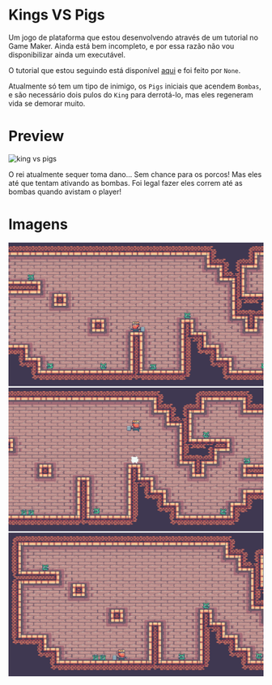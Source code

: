 # Kings VS Pigs

Um jogo de plataforma que estou desenvolvendo através de um tutorial no Game Maker. Ainda está bem incompleto, e por essa razão não vou disponibilizar ainda um executável.

O tutorial que estou seguindo está disponível [aqui](https://www.youtube.com/watch?v=zPzBSDdBeoE&t=384s) e foi feito por `None`.

Atualmente só tem um tipo de inimigo, os `Pigs` iniciais que acendem `Bombas`, e são necessário dois pulos do `King` para derrotá-lo, mas eles regeneram vida se demorar muito.

# Preview
![king vs pigs](https://github.com/L-Marcel/king-vs-pigs/blob/master/images/gif_1.gif?raw=tru)

O rei atualmente sequer toma dano... Sem chance para os porcos! Mas eles até que tentam ativando as bombas. Foi legal fazer eles correm até as bombas quando avistam o player!

# Imagens
![primeira sala](https://github.com/L-Marcel/king-vs-pigs/blob/master/images/img_1.png?raw=true)
![atacando o porco](https://github.com/L-Marcel/king-vs-pigs/blob/master/images/img_2.png?raw=true)
![porcos mortos](https://github.com/L-Marcel/king-vs-pigs/blob/master/images/img_3.png?raw=true)
